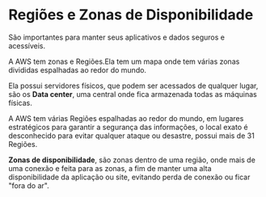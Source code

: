 # Regiões e Zonas de Disponibilidade
São importantes para manter seus aplicativos e dados seguros e acessíveis.

A AWS tem zonas e Regiões.Ela tem um mapa onde tem várias zonas divididas espalhadas ao redor do mundo.

Ela possui servidores físicos, que podem ser acessados de qualquer lugar, são os **Data center**, uma central onde fica armazenada todas as máquinas físicas.

A AWS tem várias Regiões espalhadas ao redor do mundo, em lugares estratégicos para garantir a segurança das informações, o local exato é desconhecido para evitar qualquer ataque ou desastre, possui mais de 31 Regiões.

**Zonas de disponibilidade**, são zonas dentro de uma região, onde mais de uma conexão e feita para as zonas, a fim de manter uma alta disponibilidade da aplicação ou site, evitando perda de conexão ou ficar "fora do ar".